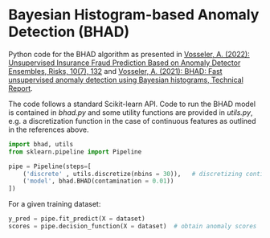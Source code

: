 # Bayesian Histogram-based Anomaly Detection (BHAD)

Python code for the BHAD algorithm as presented in [Vosseler, A. (2022): Unsupervised Insurance Fraud Prediction Based on Anomaly Detector Ensembles, Risks, 10(7), 132](https://www.mdpi.com/2227-9091/10/7/132) and [Vosseler, A. (2021): BHAD: Fast unsupervised anomaly detection using Bayesian histograms, Technical Report](https://www.researchgate.net/publication/364265660_BHAD_Fast_unsupervised_anomaly_detection_using_Bayesian_histograms). 

The code follows a standard Scikit-learn API. Code to run the BHAD model is contained in *bhad.py* and some utility functions are provided in *utils.py*, e.g. a discretization function in the case of continuous features as outlined in the references above. 



```python
import bhad, utils
from sklearn.pipeline import Pipeline

pipe = Pipeline(steps=[
    ('discrete' , utils.discretize(nbins = 30)),   # discretizing continous features
    ('model', bhad.BHAD(contamination = 0.01))     
])
```

For a given training dataset:

```python
y_pred = pipe.fit_predict(X = dataset)        
scores = pipe.decision_function(X = dataset)  # obtain anomaly scores
```
